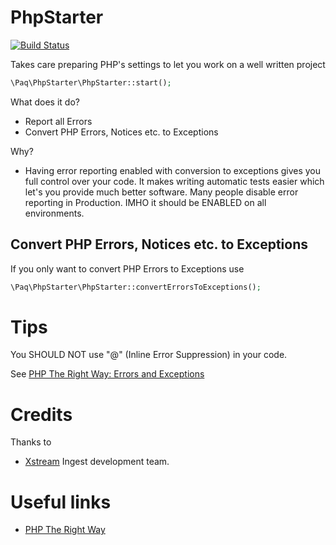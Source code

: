 # PhpStarter

[![Build Status](https://img.shields.io/travis/paq85/phpstarter/master.svg?style=flat-square)](https://travis-ci.org/paq85/phpstarter)

Takes care preparing PHP's settings to let you work on a well written project

```php
\Paq\PhpStarter\PhpStarter::start();
```

What does it do?

- Report all Errors
- Convert PHP Errors, Notices etc. to Exceptions

Why?

- Having error reporting enabled with conversion to exceptions gives you full control over your code.
It makes writing automatic tests easier which let's you provide much better software.
Many people disable error reporting in Production. IMHO it should be ENABLED on all environments.

## Convert PHP Errors, Notices etc. to Exceptions
If you only want to convert PHP Errors to Exceptions use 

```php
\Paq\PhpStarter\PhpStarter::convertErrorsToExceptions();
```

# Tips
You SHOULD NOT use "@" (Inline Error Suppression) in your code.

See [PHP The Right Way: Errors and Exceptions](http://www.phptherightway.com/#errors_and_exceptions)

# Credits
Thanks to 

- [Xstream](http://www.xstream.net) Ingest development team.

# Useful links

- [PHP The Right Way](http://www.phptherightway.com/)